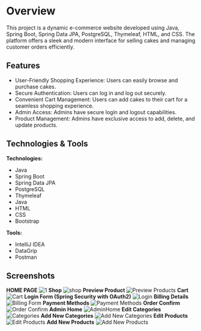 
# Overview

This project is a dynamic e-commerce website developed using Java, Spring Boot, Spring Data JPA, PostgreSQL, Thymeleaf, HTML, and CSS. The platform offers a sleek and modern interface for selling cakes and managing customer orders efficiently.


## Features

- User-Friendly Shopping Experience: Users can easily browse and purchase cakes.
- Secure Authentication: Users can log in and log out securely.
- Convenient Cart Management: Users can add cakes to their cart for a seamless shopping experience.
- Admin Access: Admins have secure login and logout capabilities.
- Product Management: Admins have exclusive access to add, delete, and update products.
## Technologies & Tools
**Technologies:**
- Java
- Spring Boot
- Spring Data JPA
- PostgreSQL
- Thymeleaf
- Java
- HTML
- CSS
- Bootstrap

**Tools:**

- IntelliJ IDEA
- DataGrip
- Postman
## Screenshots
**HOME PAGE**
![1](https://github.com/Gmtasnimsakib/online-store-api/assets/122264987/1b3286f2-0221-4dcf-92d6-7e3d42f5e49a)
**Shop**
![shop](https://github.com/Gmtasnimsakib/online-store-api/assets/122264987/225ee47c-a906-488b-97d1-5c675fe7f779)
**Preview Product**
![Preview Products](https://github.com/Gmtasnimsakib/online-store-api/assets/122264987/41a0b08c-9b39-4133-95ee-4db9b2948b89)
**Cart**
![Cart](https://github.com/Gmtasnimsakib/online-store-api/assets/122264987/8b713b51-db3a-4279-a3e6-0f4d0eebcd58)
**Login Form (Spring Security with OAuth2)**
![Login](https://github.com/Gmtasnimsakib/online-store-api/assets/122264987/28953dda-a327-4134-8b84-5e641bf9fa08)
**Billing Details**
![Billing Form](https://github.com/Gmtasnimsakib/online-store-api/assets/122264987/43c28e78-b60b-448c-9fc5-55a5e8650f1f)
**Payment Methods**
![Payment Methods](https://github.com/Gmtasnimsakib/online-store-api/assets/122264987/bf5326e8-1bc4-42f2-b156-83916eef0885)
**Order Confirm**
![Order Confirm](https://github.com/Gmtasnimsakib/online-store-api/assets/122264987/cebef217-fd1c-4662-b7b0-7db9e013c253)
**Admin Home**
![AdminHome](https://github.com/Gmtasnimsakib/online-store-api/assets/122264987/e9b94a6a-6a9d-4b79-93ad-537fcf0d6f52)
**Edit Categories**
![Categories](https://github.com/Gmtasnimsakib/online-store-api/assets/122264987/f25b3300-b20a-4bf5-9d2b-b30485f49e21)
**Add New Categories**
![Add New Categories](https://github.com/Gmtasnimsakib/online-store-api/assets/122264987/d27d09db-9a4f-4517-9034-97470293baee)
**Edit Products**
![Edit Products](https://github.com/Gmtasnimsakib/online-store-api/assets/122264987/9d3b9d32-1c7e-4567-9aed-b38c858d0bff)
**Add New Products**
![Add New Products](https://github.com/Gmtasnimsakib/online-store-api/assets/122264987/905a2865-32ce-44a7-8971-0353b4ffa1fe)
